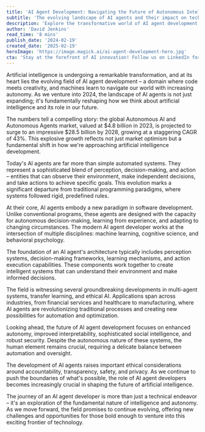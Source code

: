 ```yaml
---
title: 'AI Agent Development: Navigating the Future of Autonomous Intelligence'
subtitle: 'The evolving landscape of AI agents and their impact on technology''s future'
description: 'Explore the transformative world of AI agent development, where autonomous systems are reshaping the future of artificial intelligence. From market growth projections to technical foundations and ethical considerations, discover how AI agents are revolutionizing industries and pushing the boundaries of what''s possible in technology.'
author: 'David Jenkins'
read_time: '8 mins'
publish_date: '2024-02-19'
created_date: '2025-02-19'
heroImage: 'https://image.magick.ai/ai-agent-development-hero.jpg'
cta: 'Stay at the forefront of AI innovation! Follow us on LinkedIn for daily insights into AI agent development and the future of autonomous intelligence.'
---
```


Artificial intelligence is undergoing a remarkable transformation, and at its heart lies the evolving field of AI agent development – a domain where code meets creativity, and machines learn to navigate our world with increasing autonomy. As we venture into 2024, the landscape of AI agents is not just expanding; it's fundamentally reshaping how we think about artificial intelligence and its role in our future.

The numbers tell a compelling story: the global Autonomous AI and Autonomous Agents market, valued at $4.8 billion in 2023, is projected to surge to an impressive $28.5 billion by 2028, growing at a staggering CAGR of 43%. This explosive growth reflects not just market optimism but a fundamental shift in how we're approaching artificial intelligence development.

Today's AI agents are far more than simple automated systems. They represent a sophisticated blend of perception, decision-making, and action – entities that can observe their environment, make independent decisions, and take actions to achieve specific goals. This evolution marks a significant departure from traditional programming paradigms, where systems followed rigid, predefined rules.

At their core, AI agents embody a new paradigm in software development. Unlike conventional programs, these agents are designed with the capacity for autonomous decision-making, learning from experience, and adapting to changing circumstances. The modern AI agent developer works at the intersection of multiple disciplines: machine learning, cognitive science, and behavioral psychology.

The foundation of an AI agent's architecture typically includes perception systems, decision-making frameworks, learning mechanisms, and action execution capabilities. These components work together to create intelligent systems that can understand their environment and make informed decisions.

The field is witnessing several groundbreaking developments in multi-agent systems, transfer learning, and ethical AI. Applications span across industries, from financial services and healthcare to manufacturing, where AI agents are revolutionizing traditional processes and creating new possibilities for automation and optimization.

Looking ahead, the future of AI agent development focuses on enhanced autonomy, improved interpretability, sophisticated social intelligence, and robust security. Despite the autonomous nature of these systems, the human element remains crucial, requiring a delicate balance between automation and oversight.

The development of AI agents raises important ethical considerations around accountability, transparency, safety, and privacy. As we continue to push the boundaries of what's possible, the role of AI agent developers becomes increasingly crucial in shaping the future of artificial intelligence.

The journey of an AI agent developer is more than just a technical endeavor – it's an exploration of the fundamental nature of intelligence and autonomy. As we move forward, the field promises to continue evolving, offering new challenges and opportunities for those bold enough to venture into this exciting frontier of technology.